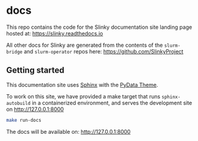 # docs

This repo contains the code for the Slinky documentation site landing page
hosted at: https://slinky.readthedocs.io

All other docs for Slinky are generated from the contents of the `slurm-bridge`
and `slurm-operator` repos here: https://github.com/SlinkyProject

## Getting started

This documentation site uses [Sphinx](https://www.sphinx-doc.org/en/master/)
with the
[PyData Theme](https://pydata-sphinx-theme.readthedocs.io/en/stable/index.html).

To work on this site, we have provided a make target that runs
`sphinx-autobuild` in a containerized environment, and serves the development
site on http://127.0.0.1:8000

```bash
make run-docs
```

The docs will be available on: http://127.0.0.1:8000

